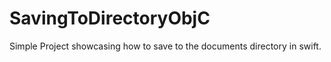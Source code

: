 # SavingToDirectoryObjC
Simple Project showcasing how to save to the documents directory in swift. 
